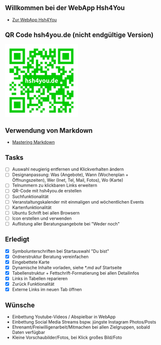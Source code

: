 ## Willkommen bei der WebApp Hsh4You
- [Zur WebApp Hsh4You](https://danieldreke.github.io/webapp_hsh/)

## QR Code hsh4you.de (nicht endgültige Version)
<a href="images/qr-code.png"><img src="images/qr-code.png" width="240px"></a>

## Verwendung von Markdown
- [Mastering Markdown](https://guides.github.com/features/mastering-markdown/)

## Tasks

- [ ] Auswahl neugierig entfernen und Klickverhalten ändern
- [ ] Designanpassung: Was (Angebote), Wann (Wochenplan + Öffnungszeiten), Wer (Inet, Tel, Mail, Fotos), Wo (Karte)
- [ ] Telnummern zu klickbaren Links erweitern
- [ ] QR-Code mit hsh4you.de erstellen
- [ ] Suchfunktionalität
- [ ] Veranstaltungskalender mit einmaligen und wöchentlichen Events
- [ ] Kartenfunktionalität
- [ ] Ubuntu Schrift bei allen Browsern
- [ ] Icon erstellen und verwenden
- [ ] Auflistung aller Beratungsangebote bei "Weder noch"

## Erledigt

- [x] Symbolunterschriften bei Startauswahl "Du bist"
- [x] Ordnerstruktur Beratung vereinfachen
- [x] Eingebettete Karte
- [x] Dynamische Inhalte vorladen, siehe \*.md auf Startseite
- [X] Tabellenstruktur + Fettschrift-Formatierung bei allen Detailinfos
- [x] Links in Tabellen reparieren
- [x] Zurück Funktionalität
- [X] Externe Links im neuen Tab öffnen

## Wünsche

- Einbettung Youtube-Videos / Abspielbar in WebApp
- Einbettung Social Media Streams bspw. jüngste Instagram Photos/Posts
- Ehrenamt/Freiwilligenarbeit/Mitmachen bei allen Zielgruppen, sobald Daten verfügbar
- Kleine Vorschaubilder/Fotos, bei Klick großes Bild/Foto

